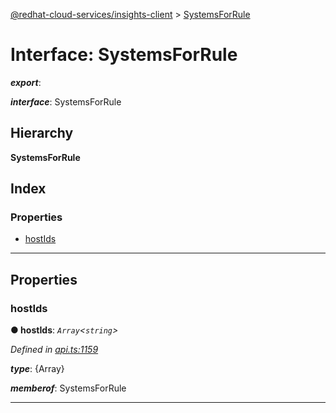 [@redhat-cloud-services/insights-client](../README.md) > [SystemsForRule](../interfaces/systemsforrule.md)

# Interface: SystemsForRule

*__export__*: 

*__interface__*: SystemsForRule

## Hierarchy

**SystemsForRule**

## Index

### Properties

* [hostIds](systemsforrule.md#hostids)

---

## Properties

<a id="hostids"></a>

###  hostIds

**● hostIds**: *`Array`<`string`>*

*Defined in [api.ts:1159](https://github.com/RedHatInsights/javascript-clients/blob/master/packages/insights/api.ts#L1159)*

*__type__*: {Array}

*__memberof__*: SystemsForRule

___


